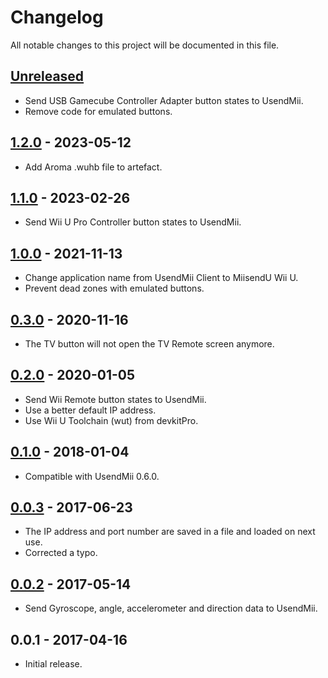 # Changelog

All notable changes to this project will be documented in this file.

## [Unreleased]

- Send USB Gamecube Controller Adapter button states to UsendMii.
- Remove code for emulated buttons.

## [1.2.0] - 2023-05-12

- Add Aroma .wuhb file to artefact.

## [1.1.0] - 2023-02-26

- Send Wii U Pro Controller button states to UsendMii.

## [1.0.0] - 2021-11-13

- Change application name from UsendMii Client to MiisendU Wii U.
- Prevent dead zones with emulated buttons.

## [0.3.0] - 2020-11-16

- The TV button will not open the TV Remote screen anymore.

## [0.2.0] - 2020-01-05

- Send Wii Remote button states to UsendMii.
- Use a better default IP address.
- Use Wii U Toolchain (wut) from devkitPro.

## [0.1.0] - 2018-01-04

- Compatible with UsendMii 0.6.0.

## [0.0.3] - 2017-06-23

- The IP address and port number are saved in a file and loaded on next use.
- Corrected a typo.

## [0.0.2] - 2017-05-14

- Send Gyroscope, angle, accelerometer and direction data to UsendMii.

## 0.0.1 - 2017-04-16

- Initial release.

[unreleased]: https://github.com/Crayon2000/MiisendU-Wii-U/compare/v1.2.0...HEAD
[1.2.0]: https://github.com/Crayon2000/MiisendU-Wii-U/compare/v1.1.0...v1.2.0
[1.1.0]: https://github.com/Crayon2000/MiisendU-Wii-U/compare/v1.0.0...v1.1.0
[1.0.0]: https://github.com/Crayon2000/MiisendU-Wii-U/compare/v0.3.0...v1.0.0
[0.3.0]: https://github.com/Crayon2000/MiisendU-Wii-U/compare/v0.2.0...v0.3.0
[0.2.0]: https://github.com/Crayon2000/MiisendU-Wii-U/compare/v0.1.0...v0.2.0
[0.1.0]: https://github.com/Crayon2000/MiisendU-Wii-U/compare/v0.0.3...v0.1.0
[0.0.3]: https://github.com/Crayon2000/MiisendU-Wii-U/compare/v0.0.2...v0.0.3
[0.0.2]: https://github.com/Crayon2000/MiisendU-Wii-U/compare/v0.0.1...v0.0.2
